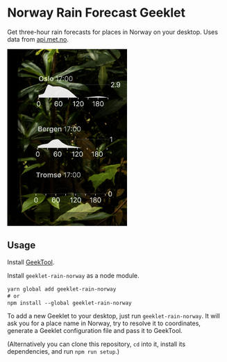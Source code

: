 # Norway Rain Forecast Geeklet

Get three-hour rain forecasts for places in Norway on your desktop. Uses data from [api.met.no](http://api.met.no/weatherapi/nowcast/0.9/documentation).

![Preview Image](preview.png)

## Usage

Install [GeekTool](https://www.tynsoe.org/v2/geektool/).

Install `geeklet-rain-norway` as a node module.

```
yarn global add geeklet-rain-norway
# or
npm install --global geeklet-rain-norway
```

To add a new Geeklet to your desktop, just run `geeklet-rain-norway`. It will ask you for a place name in Norway, try to resolve it to coordinates, generate a Geeklet configuration file and pass it to GeekTool.

(Alternatively you can clone this repository, `cd` into it, install its dependencies, and run `npm run setup`.)
